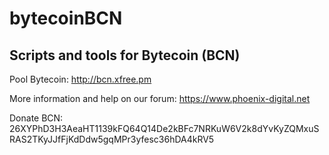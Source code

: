 # bytecoinBCN
## Scripts and tools for Bytecoin (BCN)

Pool Bytecoin:
http://bcn.xfree.pm

More information and help on our forum:
https://www.phoenix-digital.net

Donate BCN:
26XYPhD3H3AeaHT1139kFQ64Q14De2kBFc7NRKuW6V2k8dYvKyZQMxuSRAS2TKyJJfFjKdDdw5gqMPr3yfesc36hDA4kRV5
